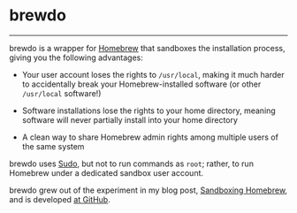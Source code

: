 # brewdo

----

brewdo is a wrapper for [Homebrew](http://brew.sh/) that sandboxes the
installation process, giving you the following advantages:

-   Your user account loses the rights to `/usr/local`, making it
    much harder to accidentally break your Homebrew-installed
    software (or other `/usr/local` software!)

-   Software installations lose the rights to your home directory,
    meaning software will never partially install into your home
    directory

-   A clean way to share Homebrew admin rights among multiple users
    of the same system

brewdo uses [Sudo](http://www.sudo.ws/), but not to run commands
as `root`; rather, to run Homebrew under a dedicated sandbox user
account.

brewdo grew out of the experiment in my blog post, [Sandboxing
Homebrew](https://www.zigg.com/2014/sandboxing-homebrew.html), and
is developed [at GitHub](https://github.com/zigg/brewdo).


